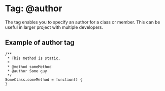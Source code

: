 # Tag: @author #

The tag enables you to specify an author for a class or member. This can be useful in larger project with multiple developers.

## Example of author tag ##
```
/**
 * This method is static. 
 *
 * @method someMethod
 * @author Some guy
 */
SomeClass.someMethod = function() {
}
```